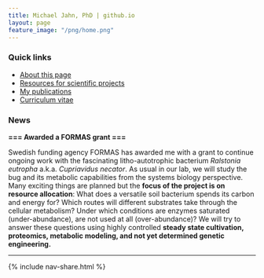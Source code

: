 ```yaml
---
title: Michael Jahn, PhD | github.io
layout: page
feature_image: "/png/home.png"
---
```


### Quick links

- [About this page](about)
- [Resources for scientific projects](projects)
- [My publications](publications)
- [Curriculum vitae](CV)

### News

**=== Awarded a FORMAS grant ===**

Swedish funding agency FORMAS has awarded me with a grant to continue ongoing work with the fascinating litho-autotrophic bacterium *Ralstonia eutropha* a.k.a. *Cupriavidus necator*. As usual in our lab, we will study the bug and its metabolic capabilities from the systems biology perspective. Many exciting things are planned but the **focus of the project is on resource allocation**: What does a versatile soil bacterium spends its carbon and energy for? Which routes will different substrates take through the cellular metabolism? Under which conditions are enzymes saturated (under-abundance), are not used at all (over-abundance)? We will try to answer these questions using highly controlled **steady state cultivation, proteomics, metabolic modeling, and not yet determined genetic engineering.**

-----

{% include nav-share.html %}
